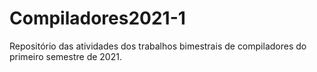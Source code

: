 # Compiladores2021-1
Repositório das atividades dos trabalhos bimestrais de compiladores do primeiro semestre de 2021.
